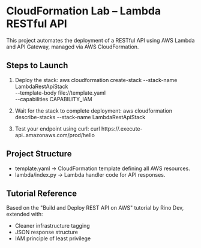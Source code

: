 # CloudFormation Lab – Lambda RESTful API

This project automates the deployment of a RESTful API using AWS Lambda and API Gateway, managed via AWS CloudFormation.

## Steps to Launch
1. Deploy the stack:
   aws cloudformation create-stack --stack-name LambdaRestApiStack \
   --template-body file://template.yaml \
   --capabilities CAPABILITY_IAM

2. Wait for the stack to complete deployment:
   aws cloudformation describe-stacks --stack-name LambdaRestApiStack

3. Test your endpoint using curl:
   curl https://<api-id>.execute-api.<region>.amazonaws.com/prod/hello

## Project Structure
- template.yaml → CloudFormation template defining all AWS resources.
- lambda/index.py → Lambda handler code for API responses.

## Tutorial Reference
Based on the "Build and Deploy REST API on AWS" tutorial by Rino Dev, extended with:
- Cleaner infrastructure tagging
- JSON response structure
- IAM principle of least privilege
